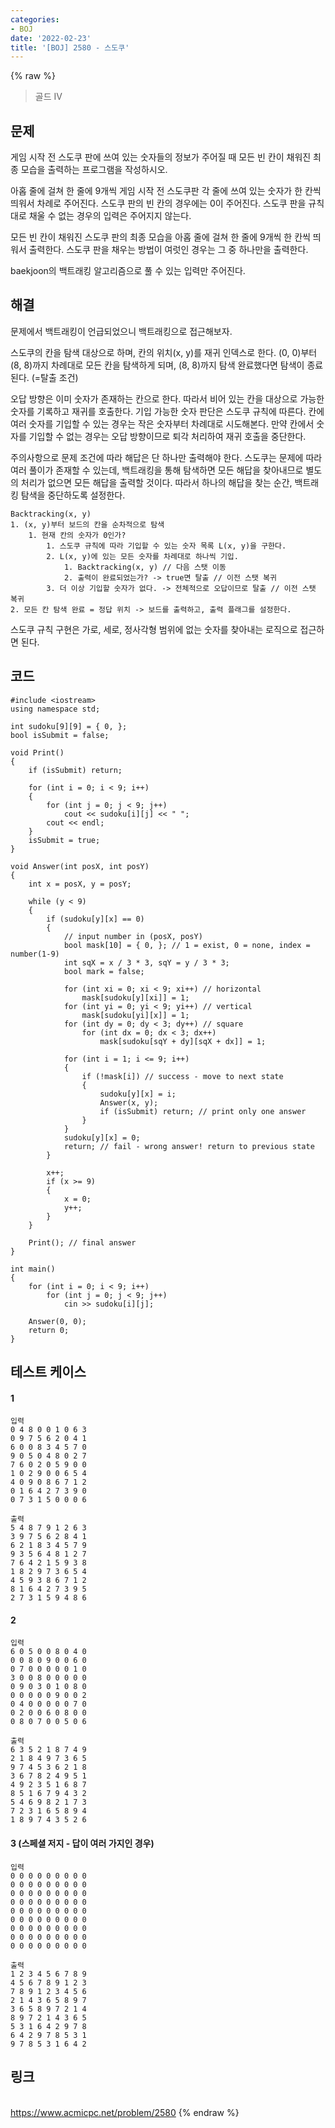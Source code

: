 ```yaml
---
categories:
- BOJ
date: '2022-02-23'
title: '[BOJ] 2580 - 스도쿠'
---
```


{% raw %}
>골드 IV

## 문제
게임 시작 전 스도쿠 판에 쓰여 있는 숫자들의 정보가 주어질 때 모든 빈 칸이 채워진 최종 모습을 출력하는 프로그램을 작성하시오.

아홉 줄에 걸쳐 한 줄에 9개씩 게임 시작 전 스도쿠판 각 줄에 쓰여 있는 숫자가 한 칸씩 띄워서 차례로 주어진다. 스도쿠 판의 빈 칸의 경우에는 0이 주어진다. 스도쿠 판을 규칙대로 채울 수 없는 경우의 입력은 주어지지 않는다.

모든 빈 칸이 채워진 스도쿠 판의 최종 모습을 아홉 줄에 걸쳐 한 줄에 9개씩 한 칸씩 띄워서 출력한다. 스도쿠 판을 채우는 방법이 여럿인 경우는 그 중 하나만을 출력한다.

baekjoon의 백트래킹 알고리즘으로 풀 수 있는 입력만 주어진다.

##  해결
문제에서 백트래킹이 언급되었으니 백트래킹으로 접근해보자.

스도쿠의 칸을 탐색 대상으로 하며, 칸의 위치(x, y)를 재귀 인덱스로 한다. (0, 0)부터 (8, 8)까지 차례대로 모든 칸을 탐색하게 되며, (8, 8)까지 탐색 완료했다면 탐색이 종료된다. (=탈출 조건)

오답 방향은 이미 숫자가 존재하는 칸으로 한다. 따라서 비어 있는 칸을 대상으로 가능한 숫자를 기록하고 재귀를 호출한다. 기입 가능한 숫자 판단은 스도쿠 규칙에 따른다. 칸에 여러 숫자를 기입할 수 있는 경우는 작은 숫자부터 차례대로 시도해본다. 만약 칸에서 숫자를 기입할 수 없는 경우는 오답 방향이므로 퇴각 처리하여 재귀 호출을 중단한다.

주의사항으로 문제 조건에 따라 해답은 단 하나만 출력해야 한다. 스도쿠는 문제에 따라 여러 풀이가 존재할 수 있는데, 백트래킹을 통해 탐색하면 모든 해답을 찾아내므로 별도의 처리가 없으면 모든 해답을 출력할 것이다. 따라서 하나의 해답을 찾는 순간, 백트래킹 탐색을 중단하도록 설정한다.

```
Backtracking(x, y)
1. (x, y)부터 보드의 칸을 순차적으로 탐색
	1. 현재 칸의 숫자가 0인가?
		1. 스도쿠 규칙에 따라 기입할 수 있는 숫자 목록 L(x, y)을 구한다.
		2. L(x, y)에 있는 모든 숫자를 차례대로 하나씩 기입.
			1. Backtracking(x, y) // 다음 스탯 이동
			2. 출력이 완료되었는가? -> true면 탈출 // 이전 스탯 복귀
		3. 더 이상 기입할 숫자가 없다. -> 전체적으로 오답이므로 탈출 // 이전 스탯 복귀
2. 모든 칸 탐색 완료 = 정답 위치 -> 보드를 출력하고, 출력 플래그를 설정한다.
```
스도쿠 규칙 구현은 가로, 세로, 정사각형 범위에 없는 숫자를 찾아내는 로직으로 접근하면 된다.

## 코드
```
#include <iostream>
using namespace std;

int sudoku[9][9] = { 0, };
bool isSubmit = false;

void Print()
{
	if (isSubmit) return;

	for (int i = 0; i < 9; i++)
	{
		for (int j = 0; j < 9; j++)
			cout << sudoku[i][j] << " ";
		cout << endl;
	}
	isSubmit = true;
}

void Answer(int posX, int posY)
{
	int x = posX, y = posY;

	while (y < 9)
	{
		if (sudoku[y][x] == 0)
		{
			// input number in (posX, posY)
			bool mask[10] = { 0, }; // 1 = exist, 0 = none, index = number(1-9)
			int sqX = x / 3 * 3, sqY = y / 3 * 3;
			bool mark = false;

			for (int xi = 0; xi < 9; xi++) // horizontal
				mask[sudoku[y][xi]] = 1;
			for (int yi = 0; yi < 9; yi++) // vertical
				mask[sudoku[yi][x]] = 1;
			for (int dy = 0; dy < 3; dy++) // square
				for (int dx = 0; dx < 3; dx++)
					mask[sudoku[sqY + dy][sqX + dx]] = 1;

			for (int i = 1; i <= 9; i++)
			{
				if (!mask[i]) // success - move to next state
				{
					sudoku[y][x] = i;
					Answer(x, y);
					if (isSubmit) return; // print only one answer
				}
			}
			sudoku[y][x] = 0;
			return; // fail - wrong answer! return to previous state
		}

		x++;
		if (x >= 9)
		{
			x = 0;
			y++;
		}
	}

	Print(); // final answer
}

int main()
{
	for (int i = 0; i < 9; i++)
		for (int j = 0; j < 9; j++)
			cin >> sudoku[i][j];

	Answer(0, 0);
	return 0;
}
```

## 테스트 케이스
#### 1
```
입력
0 4 8 0 0 1 0 6 3
0 9 7 5 6 2 0 4 1
6 0 0 8 3 4 5 7 0
9 0 5 0 4 8 0 2 7
7 6 0 2 0 5 9 0 0
1 0 2 9 0 0 6 5 4
4 0 9 0 8 6 7 1 2
0 1 6 4 2 7 3 9 0
0 7 3 1 5 0 0 0 6

출력
5 4 8 7 9 1 2 6 3
3 9 7 5 6 2 8 4 1
6 2 1 8 3 4 5 7 9
9 3 5 6 4 8 1 2 7
7 6 4 2 1 5 9 3 8
1 8 2 9 7 3 6 5 4
4 5 9 3 8 6 7 1 2
8 1 6 4 2 7 3 9 5
2 7 3 1 5 9 4 8 6
```

#### 2
```
입력
6 0 5 0 0 8 0 4 0
0 0 8 0 9 0 0 6 0
0 7 0 0 0 0 0 1 0
3 0 0 8 0 0 0 0 0
0 9 0 3 0 1 0 8 0
0 0 0 0 0 9 0 0 2
0 4 0 0 0 0 0 7 0
0 2 0 0 6 0 8 0 0
0 8 0 7 0 0 5 0 6

출력
6 3 5 2 1 8 7 4 9
2 1 8 4 9 7 3 6 5
9 7 4 5 3 6 2 1 8
3 6 7 8 2 4 9 5 1
4 9 2 3 5 1 6 8 7
8 5 1 6 7 9 4 3 2
5 4 6 9 8 2 1 7 3
7 2 3 1 6 5 8 9 4
1 8 9 7 4 3 5 2 6
```

#### 3 (스페셜 저지 - 답이 여러 가지인 경우)
```
입력
0 0 0 0 0 0 0 0 0
0 0 0 0 0 0 0 0 0
0 0 0 0 0 0 0 0 0
0 0 0 0 0 0 0 0 0
0 0 0 0 0 0 0 0 0
0 0 0 0 0 0 0 0 0
0 0 0 0 0 0 0 0 0
0 0 0 0 0 0 0 0 0
0 0 0 0 0 0 0 0 0

출력
1 2 3 4 5 6 7 8 9
4 5 6 7 8 9 1 2 3
7 8 9 1 2 3 4 5 6
2 1 4 3 6 5 8 9 7
3 6 5 8 9 7 2 1 4
8 9 7 2 1 4 3 6 5
5 3 1 6 4 2 9 7 8
6 4 2 9 7 8 5 3 1
9 7 8 5 3 1 6 4 2
```

## 링크
<br>https://www.acmicpc.net/problem/2580
{% endraw %}